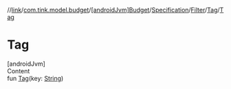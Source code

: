 //[link](../../../../../index.md)/[com.tink.model.budget](../../../../index.md)/[[androidJvm]Budget](../../../index.md)/[Specification](../../index.md)/[Filter](../index.md)/[Tag](index.md)/[Tag](-tag.md)



# Tag  
[androidJvm]  
Content  
fun [Tag](-tag.md)(key: [String](https://kotlinlang.org/api/latest/jvm/stdlib/kotlin/-string/index.html))  



